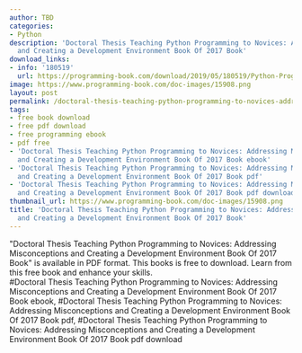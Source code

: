 ```yaml
---
author: TBD
categories:
- Python
description: 'Doctoral Thesis Teaching Python Programming to Novices: Addressing Misconceptions
  and Creating a Development Environment Book Of 2017 Book'
download_links:
- info: '180519'
  url: https://programming-book.com/download/2019/05/180519/Python-Programming123uo00es0199.pdf
image: https://www.programming-book.com/doc-images/15908.png
layout: post
permalink: /doctoral-thesis-teaching-python-programming-to-novices-addressing-misconceptions.html
tags:
- free book download
- free pdf download
- free programming ebook
- pdf free
- 'Doctoral Thesis Teaching Python Programming to Novices: Addressing Misconceptions
  and Creating a Development Environment Book Of 2017 Book ebook'
- 'Doctoral Thesis Teaching Python Programming to Novices: Addressing Misconceptions
  and Creating a Development Environment Book Of 2017 Book pdf'
- 'Doctoral Thesis Teaching Python Programming to Novices: Addressing Misconceptions
  and Creating a Development Environment Book Of 2017 Book pdf download'
thumbnail_url: https://www.programming-book.com/doc-images/15908.png
title: 'Doctoral Thesis Teaching Python Programming to Novices: Addressing Misconceptions
  and Creating a Development Environment Book Of 2017 Book'
---
```


 
<div class="item-desc text-justify">
  "Doctoral Thesis Teaching Python Programming to Novices: Addressing Misconceptions and Creating a Development Environment Book Of 2017 Book" is available in PDF format. This books is free to download. Learn from this free book and enhance your skills.
  <br>
  #Doctoral Thesis Teaching Python Programming to Novices: Addressing Misconceptions and Creating a Development Environment Book Of 2017 Book ebook, #Doctoral Thesis Teaching Python Programming to Novices: Addressing Misconceptions and Creating a Development Environment Book Of 2017 Book pdf, #Doctoral Thesis Teaching Python Programming to Novices: Addressing Misconceptions and Creating a Development Environment Book Of 2017 Book pdf download
</div>